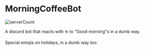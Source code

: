 # MorningCoffeeBot
![serverCount](https://img.shields.io/badge/dynamic/json?color=success&label=Serving%20☕%EF%B8%8F%20in&query=%24.serverCount&suffix=%20servers&url=https%3A%2F%2Fgist.githubusercontent.com%2Fleverglowh%2Fad9aa4606aff9ab22597892ce3d2185b%2Fraw)

A discord bot that reacts with ☕️ to "Good morning"s in a dumb way.

Special emojis on holidays, in a dumb way too.

